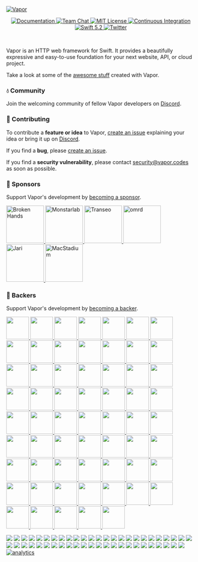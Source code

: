 <a href="https://discord.gg/vapor">
	
![Vapor](https://user-images.githubusercontent.com/1342803/75634175-4876d680-5bd9-11ea-90d6-12c7b6a9ee3f.png)
</a>

<p align="center">
	<a href="https://docs.vapor.codes/4.0/">
        <img src="http://img.shields.io/badge/read_the-docs-2196f3.svg" alt="Documentation">
    </a>
    <a href="https://discord.gg/vapor">
        <img src="https://img.shields.io/discord/431917998102675485.svg" alt="Team Chat">
    </a>
    <a href="LICENSE">
        <img src="https://img.shields.io/badge/license-MIT-brightgreen.svg" alt="MIT License">
    </a>
    <a href="https://github.com/vapor/vapor/actions">
        <img src="https://github.com/vapor/vapor/workflows/test/badge.svg?branch=main" alt="Continuous Integration">
    </a>
    <a href="https://swift.org">
        <img src="https://img.shields.io/badge/swift-5.2-brightgreen.svg" alt="Swift 5.2">
    </a>
    <a href="https://twitter.com/codevapor">
        <img src="https://img.shields.io/badge/twitter-codevapor-5AA9E7.svg" alt="Twitter">
    </a>
</p>

<br>

Vapor is an HTTP web framework for Swift. It provides a beautifully expressive and easy-to-use foundation for your next website, API, or cloud project.

Take a look at some of the [awesome stuff](https://github.com/Cellane/awesome-vapor) created with Vapor.

### 💧 Community

Join the welcoming community of fellow Vapor developers on [Discord](http://vapor.team).

### 🚀 Contributing

To contribute a **feature or idea** to Vapor, [create an issue](https://github.com/vapor/vapor/issues/new) explaining your idea or bring it up on [Discord](http://vapor.team).

If you find a **bug**, please [create an issue](https://github.com/vapor/vapor/issues/new). 

If you find a **security vulnerability**, please contact [security@vapor.codes](mailto:security@vapor.codes) as soon as possible.

### 💛 Sponsors

Support Vapor's development by [becoming a sponsor](https://github.com/sponsors/vapor).

<a href="https://www.brokenhands.io">
    <img src="https://user-images.githubusercontent.com/9938337/137103192-21f99099-6aaa-4cc1-a1a7-21ee767a72d1.png" height="100px" alt="Broken Hands">
</a>
<a href="https://monstar-lab.com">
    <img src="https://user-images.githubusercontent.com/1049951/110122158-89429600-7dbf-11eb-98c8-9f65dad29001.png" height="100px" alt="Monstarlab">
</a>
<a href="https://gotranseo.com">
    <img src="https://user-images.githubusercontent.com/1342803/89341627-92c02000-d66f-11ea-8b29-c278386fdb09.png" height="100px" alt="Transeo">
</a>
<a href="http://omrd.com">
    <img src="https://user-images.githubusercontent.com/9938337/112326871-d1f9ba80-8cac-11eb-88b2-b2ca23a80c03.png" height="100px" alt="omrd">
</a>
<a href="https://github.com/MrLotU">
    <img src="https://user-images.githubusercontent.com/1342803/79599312-426a8580-80b3-11ea-89b3-8b2722485e37.png" height="100px" alt="Jari">
</a>
<a href="https://macstadium.com">
    <img src="https://uploads-ssl.webflow.com/5ac3c046c82724970fc60918/5c019d917bba312af7553b49_MacStadium-developerlogo.png" height="100px" alt="MacStadium">
</a>



### 💚 Backers
Support Vapor's development by [becoming a backer](https://github.com/sponsors/vapor).

<!-- backers -->

<a 
    data-amt="50" 
    data-since="10/09/20" 
    href="https://github.com/raphaelcruzeiro">
    <img src="https://avatars.githubusercontent.com/u/425640?s=120" width="60px">
</a>
<a
    data-amt="50" 
    data-since="05/20/21" 
    href="https://github.com/realityworks">
    <img src="https://avatars.githubusercontent.com/u/21374160?s=120" width="60px">
</a>
<a 
    data-amt="25" 
    data-since="3/11/20" 
    href="https://github.com/hjuraev">
    <img src="https://avatars3.githubusercontent.com/u/5513926?s=120" width="60px">
</a>
<a 
    data-amt="25" 
    data-since="7/21/20" 
    href="https://github.com/ultim8p">
    <img src="https://avatars3.githubusercontent.com/u/4804985?s=120" width="60px">
</a>
<a 
    data-amt="25" 
    data-since="10/30/20" 
    href="https://github.com/0xLeif">
    <img src="https://avatars.githubusercontent.com/u/8268288?s=120" width="60px">
</a>
<a 
    data-amt="25" 
    data-since="09/22/21" 
    href="https://github.com/kishikawakatsumi">
    <img src="https://avatars.githubusercontent.com/u/40610?s=120" width="60px">
</a>
<a 
    data-amt="10" 
    data-since="10/14/19" 
    href="https://github.com/tkrajacic">
    <img src="https://avatars3.githubusercontent.com/u/873717?s=120" width="60px">
</a>
<a 
    data-amt="10" 
    data-since="10/14/19" 
    href="https://github.com/slashmo">
    <img src="https://avatars3.githubusercontent.com/u/16192401?s=120" width="60px">
</a>
<a 
    data-amt="10" 
    data-since="10/14/19" 
    href="https://github.com/ScottRobbins">
    <img src="https://avatars3.githubusercontent.com/u/6894359?s=120" width="60px">
</a>
<a 
    data-amt="10" 
    data-since="10/15/19" 
    href="https://github.com/twof">
    <img src="https://avatars3.githubusercontent.com/u/5561501?s=120" width="60px">
</a>
<a 
    data-amt="10" 
    data-since="10/21/19" 
    href="https://github.com/mikkelu">
    <img src="https://avatars3.githubusercontent.com/u/17051694?s=120" width="60px">
</a>
<a 
    data-amt="10" 
    data-since="5/20/20" 
    href="https://github.com/jdmcd">
    <img src="https://avatars3.githubusercontent.com/u/11842593?s=120" width="60px">
</a>
<a
    data-amt="10" 
    data-since="10/1/20" 
    href="https://github.com/GalenRhodes">
    <img src="https://avatars0.githubusercontent.com/u/16696128?s=120" width="60px">
</a>
<a
    data-amt="10" 
    data-since="10/09/20" 
    href="https://github.com/ArchieGoodwin">
    <img src="https://avatars.githubusercontent.com/u/3480566?s=120" width="60px">
</a>
<a
    data-amt="10" 
    data-since="07/07/20" 
    href="https://github.com/PSchmiedmayer">
    <img src="https://avatars0.githubusercontent.com/u/28656495?s=120" width="60px">
</a>
<a
    data-amt="10" 
    data-since="10/12/20" 
    href="https://github.com/ScottRobbins">
    <img src="https://avatars.githubusercontent.com/u/6894359?s=120" width="60px">
</a>
<a
    data-amt="10" 
    data-since="10/31/20" 
    href="https://github.com/masterofinsanity">
    <img src="https://avatars.githubusercontent.com/u/31490164?s=120" width="60px">
</a>
<a
    data-amt="10" 
    data-since="02/09/21" 
    href="https://github.com/BAChapin">
    <img src="https://avatars.githubusercontent.com/u/22135180?s=120" width="60px">
</a>
<a
    data-amt="10" 
    data-since="03/16/21" 
    href="https://github.com/viaaurelia">
    <img src="https://avatars.githubusercontent.com/u/80760182?s=120" width="60px">
</a>
<a
    data-amt="10" 
    data-since="07/02/21" 
    href="https://github.com/corysullivan">
    <img src="https://avatars.githubusercontent.com/u/1440684?s=120" width="60px">
</a>
<a
    data-amt="10" 
    data-since="07/19/21" 
    href="https://github.com/saschasalles">
    <img src="https://avatars.githubusercontent.com/u/43401678?s=120" width="60px">
</a>
<a
    data-amt="10" 
    data-since="07/31/21" 
    href="https://github.com/davdroman">
    <img src="https://avatars.githubusercontent.com/u/2538074?s=120" width="60px">
</a>
<a 
    data-amt="5" 
    data-since="10/15/19" 
    href="https://github.com/grundoon">
    <img src="https://avatars3.githubusercontent.com/u/876321?s=120" width="60px">
</a>
<a 
    data-amt="5" 
    data-since="10/17/19" 
    href="https://github.com/maartene">
    <img src="https://avatars3.githubusercontent.com/u/5150271?s=120" width="60px">
</a>
<a 
    data-amt="5" 
    data-since="10/23/19" 
    href="https://github.com/steve-h">
    <img src="https://avatars3.githubusercontent.com/u/1298089?s=120" width="60px">
</a>
<a 
    data-amt="5" 
    data-since="10/25/19" 
    href="https://github.com/SpencerCurtis">
    <img src="https://avatars3.githubusercontent.com/u/16965587?s=120" width="60px">
</a>
<a 
    data-amt="5" 
    data-since="11/17/19" 
    href="https://github.com/MaherKSantina">
    <img src="https://avatars3.githubusercontent.com/u/24646608?s=120" width="60px">
</a>
<a
    data-amt="5" 
    data-since="3/20/20" 
    href="https://github.com/lmcd">
    <img src="https://avatars3.githubusercontent.com/u/363540?s=120" width="60px">
</a>
<a
    data-amt="5" 
    data-since="04/07/20" 
    href="https://github.com/radude89">
    <img src="https://avatars0.githubusercontent.com/u/2872139?s=120" width="60px">
</a>
<a
    data-amt="5" 
    data-since="04/10/20" 
    href="https://github.com/wjosset">
    <img src="https://avatars0.githubusercontent.com/u/16748205?s=120" width="60px">
</a>
<a
    data-amt="5" 
    data-since="04/10/20" 
    href="https://github.com/Mattiav8">
    <img src="https://avatars0.githubusercontent.com/u/42816898?s=120" width="60px">
</a>
<a
    data-amt="5" 
    data-since="04/20/20" 
    href="https://github.com/klaas">
    <img src="https://avatars0.githubusercontent.com/u/320967?s=120" width="60px">
</a>
<a
    data-amt="5" 
    data-since="04/21/20" 
    href="https://github.com/MaxDesiatov">
    <img src="https://avatars0.githubusercontent.com/u/112310?s=120" width="60px">
</a>
<a
    data-amt="5" 
    data-since="04/30/20" 
    href="https://github.com/zachwick">
    <img src="https://avatars0.githubusercontent.com/u/406510?s=120" width="60px">
</a>
<a
    data-amt="5" 
    data-since="06/22/20" 
    href="https://github.com/rafaellevy">
    <img src="https://avatars.githubusercontent.com/u/20618652?s=120" width="60px">
</a>
<a
    data-amt="5" 
    data-since="07/04/20" 
    href="https://github.com/rausnitz">
    <img src="https://avatars0.githubusercontent.com/u/6132143?s=120" width="60px">
</a>
<a
    data-amt="5" 
    data-since="07/31/20" 
    href="https://github.com/Mordil">
    <img src="https://avatars0.githubusercontent.com/u/3506776?s=120" width="60px">
</a>
<a
    data-amt="5" 
    data-since="10/09/20" 
    href="https://github.com/jessetipton">
    <img src="https://avatars.githubusercontent.com/u/2132778?s=120" width="60px">
</a>
<a
    data-amt="5" 
    data-since="10/09/20" 
    href="https://github.com/g-Off">
    <img src="https://avatars.githubusercontent.com/u/59969?s=120" width="60px">
</a>
<a
    data-amt="5" 
    data-since="10/13/20" 
    href="https://github.com/finestructure">
    <img src="https://avatars.githubusercontent.com/u/65520?s=120" width="60px">
</a>
<a
    data-amt="5" 
    data-since="10/28/20" 
    href="https://github.com/avario">
    <img src="https://avatars.githubusercontent.com/u/2192944?s=120" width="60px">
</a>
<a
    data-amt="5" 
    data-since="12/21/20" 
    href="https://github.com/doozMen">
    <img src="https://avatars.githubusercontent.com/u/686038?s=120" width="60px">
</a>
<a
    data-amt="5" 
    data-since="12/08/21" 
    href="https://github.com/Andrewangeta">
    <img src="https://avatars.githubusercontent.com/u/12012815?s=120" width="60px">
</a>
<a
    data-amt="5" 
    data-since="12/09/21" 
    href="https://github.com/addli">
    <img src="https://avatars.githubusercontent.com/u/16063852?s=120" width="60px">
</a>
<a
    data-amt="5" 
    data-since="02/06/21" 
    href="https://github.com/nuno-vieira">
    <img src="https://avatars.githubusercontent.com/u/12814114?s=120" width="60px">
</a>
<a
    data-amt="5" 
    data-since="02/10/21" 
    href="https://github.com/bitwit">
    <img src="https://avatars.githubusercontent.com/u/707507?s=120" width="60px">
</a>
<a
    data-amt="5" 
    data-since="03/11/21" 
    href="https://github.com/shgew">
    <img src="https://avatars.githubusercontent.com/u/5584672?s=120" width="60px">
</a>
<a
    data-amt="5" 
    data-since="04/16/21" 
    href="https://github.com/KombuchaPrivacy">
    <img src="https://avatars.githubusercontent.com/u/78174960?s=120" width="60px">
</a>
<a
    data-amt="5" 
    data-since="04/21/21" 
    href="https://github.com/markuswntr">
    <img src="https://avatars.githubusercontent.com/u/2485273?s=120" width="60px">
</a>
<a
    data-amt="5" 
    data-since="05/26/21" 
    href="https://github.com/bdrelling">
    <img src="https://avatars.githubusercontent.com/u/3022693?s=120" width="60px">
</a>
<a
    data-amt="5" 
    data-since="06/05/21" 
    href="https://github.com/mayondigital">
    <img src="https://avatars.githubusercontent.com/u/47883473?s=120" width="60px">
</a>
<a
    data-amt="5" 
    data-since="06/19/21" 
    href="https://github.com/mattesmohr">
    <img src="https://avatars.githubusercontent.com/u/64681110?s=120" width="60px">
</a>
<a
    data-amt="5" 
    data-since="06/19/21" 
    href="https://github.com/amasson42">
    <img src="https://avatars.githubusercontent.com/u/10562946?s=120" width="60px">
</a>
<a
    data-amt="5" 
    data-since="06/22/21" 
    href="https://github.com/scibidoo">
    <img src="https://avatars.githubusercontent.com/u/243518?s=120" width="60px">
</a>
<a
    data-amt="5" 
    data-since="07/22/21" 
    href="https://github.com/litmaps">
    <img src="https://avatars.githubusercontent.com/u/54196101?s=120" width="60px">
</a>
<a
    data-amt="5" 
    data-since="07/26/21" 
    href="https://github.com/kevinzhow">
    <img src="https://avatars.githubusercontent.com/u/1156192?s=120" width="60px">
</a>
<a
    data-amt="5" 
    data-since="08/09/21" 
    href="https://github.com/Strobocop">
    <img src="https://avatars.githubusercontent.com/u/6342694?s=120" width="60px">
</a>
<a
    data-amt="5" 
    data-since="08/20/21" 
    href="https://github.com/j4nos">
    <img src="https://avatars.githubusercontent.com/u/11924475?s=120" width="60px">
</a>
<a
    data-amt="5" 
    data-since="08/28/21" 
    href="https://github.com/JRHonda">
    <img src="https://avatars.githubusercontent.com/u/29804812?s=120" width="60px">
</a>
<a
    data-amt="5" 
    data-since="09/11/21" 
    href="https://github.com/tristanbiesecker">
    <img src="https://avatars.githubusercontent.com/u/12146879?s=120" width="60px">
</a>
<a
    data-amt="5" 
    data-since="09/23/21" 
    href="https://github.com/mkll">
    <img src="https://avatars.githubusercontent.com/u/1652009?s=120" width="60px">
</a>

<!-- backers -->

<a href="https://opencollective.com/vapor/backer/0/website" target="_blank"><img src="https://opencollective.com/vapor/backer/0/avatar.svg"></a>
<a href="https://opencollective.com/vapor/backer/1/website" target="_blank"><img src="https://opencollective.com/vapor/backer/1/avatar.svg"></a>
<a href="https://opencollective.com/vapor/backer/2/website" target="_blank"><img src="https://opencollective.com/vapor/backer/2/avatar.svg"></a>
<a href="https://opencollective.com/vapor/backer/3/website" target="_blank"><img src="https://opencollective.com/vapor/backer/3/avatar.svg"></a>
<a href="https://opencollective.com/vapor/backer/4/website" target="_blank"><img src="https://opencollective.com/vapor/backer/4/avatar.svg"></a>
<a href="https://opencollective.com/vapor/backer/5/website" target="_blank"><img src="https://opencollective.com/vapor/backer/5/avatar.svg"></a>
<a href="https://opencollective.com/vapor/backer/6/website" target="_blank"><img src="https://opencollective.com/vapor/backer/6/avatar.svg"></a>
<a href="https://opencollective.com/vapor/backer/7/website" target="_blank"><img src="https://opencollective.com/vapor/backer/7/avatar.svg"></a>
<a href="https://opencollective.com/vapor/backer/8/website" target="_blank"><img src="https://opencollective.com/vapor/backer/8/avatar.svg"></a>
<a href="https://opencollective.com/vapor/backer/9/website" target="_blank"><img src="https://opencollective.com/vapor/backer/9/avatar.svg"></a>
<a href="https://opencollective.com/vapor/backer/10/website" target="_blank"><img src="https://opencollective.com/vapor/backer/10/avatar.svg"></a>
<a href="https://opencollective.com/vapor/backer/11/website" target="_blank"><img src="https://opencollective.com/vapor/backer/11/avatar.svg"></a>
<a href="https://opencollective.com/vapor/backer/12/website" target="_blank"><img src="https://opencollective.com/vapor/backer/12/avatar.svg"></a>
<a href="https://opencollective.com/vapor/backer/13/website" target="_blank"><img src="https://opencollective.com/vapor/backer/13/avatar.svg"></a>
<a href="https://opencollective.com/vapor/backer/14/website" target="_blank"><img src="https://opencollective.com/vapor/backer/14/avatar.svg"></a>
<a href="https://opencollective.com/vapor/backer/15/website" target="_blank"><img src="https://opencollective.com/vapor/backer/15/avatar.svg"></a>
<a href="https://opencollective.com/vapor/backer/16/website" target="_blank"><img src="https://opencollective.com/vapor/backer/16/avatar.svg"></a>
<a href="https://opencollective.com/vapor/backer/17/website" target="_blank"><img src="https://opencollective.com/vapor/backer/17/avatar.svg"></a>
<a href="https://opencollective.com/vapor/backer/18/website" target="_blank"><img src="https://opencollective.com/vapor/backer/18/avatar.svg"></a>
<a href="https://opencollective.com/vapor/backer/19/website" target="_blank"><img src="https://opencollective.com/vapor/backer/19/avatar.svg"></a>
<a href="https://opencollective.com/vapor/backer/20/website" target="_blank"><img src="https://opencollective.com/vapor/backer/20/avatar.svg"></a>
<a href="https://opencollective.com/vapor/backer/21/website" target="_blank"><img src="https://opencollective.com/vapor/backer/21/avatar.svg"></a>
<a href="https://opencollective.com/vapor/backer/22/website" target="_blank"><img src="https://opencollective.com/vapor/backer/22/avatar.svg"></a>
<a href="https://opencollective.com/vapor/backer/23/website" target="_blank"><img src="https://opencollective.com/vapor/backer/23/avatar.svg"></a>
<a href="https://opencollective.com/vapor/backer/24/website" target="_blank"><img src="https://opencollective.com/vapor/backer/24/avatar.svg"></a>
<a href="https://opencollective.com/vapor/backer/25/website" target="_blank"><img src="https://opencollective.com/vapor/backer/25/avatar.svg"></a>
<a href="https://opencollective.com/vapor/backer/26/website" target="_blank"><img src="https://opencollective.com/vapor/backer/26/avatar.svg"></a>
<a href="https://opencollective.com/vapor/backer/27/website" target="_blank"><img src="https://opencollective.com/vapor/backer/27/avatar.svg"></a>
<a href="https://opencollective.com/vapor/backer/28/website" target="_blank"><img src="https://opencollective.com/vapor/backer/28/avatar.svg"></a>
<a href="https://opencollective.com/vapor/backer/29/website" target="_blank"><img src="https://opencollective.com/vapor/backer/29/avatar.svg"></a>
<a href="https://opencollective.com/vapor/backer/30/website" target="_blank"><img src="https://opencollective.com/vapor/backer/30/avatar.svg"></a>
<a href="https://opencollective.com/vapor/backer/31/website" target="_blank"><img src="https://opencollective.com/vapor/backer/31/avatar.svg"></a>
<a href="https://opencollective.com/vapor/backer/32/website" target="_blank"><img src="https://opencollective.com/vapor/backer/32/avatar.svg"></a>
<a href="https://opencollective.com/vapor/backer/33/website" target="_blank"><img src="https://opencollective.com/vapor/backer/33/avatar.svg"></a>
<a href="https://opencollective.com/vapor/backer/34/website" target="_blank"><img src="https://opencollective.com/vapor/backer/34/avatar.svg"></a>
<a href="https://opencollective.com/vapor/backer/35/website" target="_blank"><img src="https://opencollective.com/vapor/backer/35/avatar.svg"></a>
<a href="https://opencollective.com/vapor/backer/36/website" target="_blank"><img src="https://opencollective.com/vapor/backer/36/avatar.svg"></a>
<a href="https://opencollective.com/vapor/backer/37/website" target="_blank"><img src="https://opencollective.com/vapor/backer/37/avatar.svg"></a>
<a href="https://opencollective.com/vapor/backer/38/website" target="_blank"><img src="https://opencollective.com/vapor/backer/38/avatar.svg"></a>
<a href="https://opencollective.com/vapor/backer/39/website" target="_blank"><img src="https://opencollective.com/vapor/backer/39/avatar.svg"></a>
<a href="https://opencollective.com/vapor/backer/40/website" target="_blank"><img src="https://opencollective.com/vapor/backer/40/avatar.svg"></a>
<a href="https://opencollective.com/vapor/backer/41/website" target="_blank"><img src="https://opencollective.com/vapor/backer/41/avatar.svg"></a>
<a href="https://opencollective.com/vapor/backer/42/website" target="_blank"><img src="https://opencollective.com/vapor/backer/42/avatar.svg"></a>
<a href="https://opencollective.com/vapor/backer/43/website" target="_blank"><img src="https://opencollective.com/vapor/backer/43/avatar.svg"></a>
<a href="https://opencollective.com/vapor/backer/44/website" target="_blank"><img src="https://opencollective.com/vapor/backer/44/avatar.svg"></a>
<a href="https://opencollective.com/vapor/backer/45/website" target="_blank"><img src="https://opencollective.com/vapor/backer/45/avatar.svg"></a>
<a href="https://opencollective.com/vapor/backer/46/website" target="_blank"><img src="https://opencollective.com/vapor/backer/46/avatar.svg"></a>
<a href="https://opencollective.com/vapor/backer/47/website" target="_blank"><img src="https://opencollective.com/vapor/backer/47/avatar.svg"></a>
<a href="https://opencollective.com/vapor/backer/48/website" target="_blank"><img src="https://opencollective.com/vapor/backer/48/avatar.svg"></a>
[![analytics](http://www.google-analytics.com/collect?v=1&t=pageview&_s=1&dl=https%3A%2F%2Fgithub.com%2Fvapor%2Fvapor&_u=MAC~&cid=1757014354.1393964045&tid=UA-76177358-6)]()
